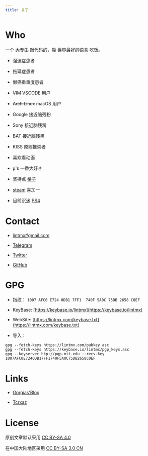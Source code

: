 ```yaml
---
title: 关于
---
```


# Who

一个 ~~大专生~~ 敲代码的，靠 ~~世界最好的语言~~ 吃饭。

- 强迫症患者

- 拖延症患者

- 懒癌重重度患者

- ~~VIM~~ VSCODE 用户

- ~~Arch Linux~~ macOS 用户

- Google 接近脑残粉

- Sony 接近脑残粉

- BAT 接近脑残黑

- KISS 原则推崇者

- 喜欢看动画

- μ's 一番大好き

- 坚持点 [格子](https://bgm.tv/user/lintmx)

- [steam](https://steamcommunity.com/id/lintmx) 喜加一

- 目前沉迷 [PS4](https://psnine.com/psnid/lintmx)

# Contact

- [lintmx#gmail.com](mailto:lintmx@gmail.com)

- [Telegram](https://telegram.me/lintmx)

- [Twitter](https://twitter.com/lintmx)

- [GitHub](https://github.com/lintmx)

# GPG

- 指纹： `1007 AFC0 E724 0DB1 7FF1  740F 5A0C 75DB 2658 C0EF` 

- KeyBase: [https://keybase.io/lintmx](https://keybase.io/lintmx)

- WebSite: [https://lintmx.com/keybase.txt](https://lintmx.com/keybase.txt)

- 导入：

```
gpg --fetch-keys https://lintmx.com/pubkey.asc
gpg --fetch-keys https://keybase.io/lintmx/pgp_keys.asc
gpg --keyserver hkp://pgp.mit.edu --recv-key 1007AFC0E7240DB17FF1740F5A0C75DB2658C0EF
```

# Links

- [Gorgias'Blog](https://gorgias.me/)

- [Tcrxaz](https://tcrxaz.com/)

# License

原创文章默认采用 [CC BY-SA 4.0](https://creativecommons.org/licenses/by-sa/4.0/deed.en)

在中国大陆地区采用 [CC BY-SA 3.0 CN](https://creativecommons.org/licenses/by-sa/3.0/cn/)
